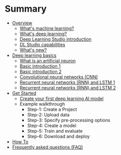 # Summary

* [Overview](README.md)
  * [What's machine learning?](whats-machine-learning.md)
  * [What's deep learning?](chapter-2.md)
  * [Deep Learning Studio introduction](deep-learning-studio.md)
  * [DL Studio capabilities](dl-studio-capabilities.md)
  * [What's new?](whats-new.md)
* [Deep learning basics](deep-learning-basics.md)
  * [What is an artificial neuron](what-is-a-artificial-neuron.md)
  * [Basic introduction 1](introduction-to-deep-learning-by-luis-serrano.md)
  * [Basic introduction 2](how-deep-learning-work-by-brandon-rohrer.md)
  * [Convolutional neural networks \(CNN\)](convolutional-neural-layer.md)
  * [Recurrent neural networks \(RNN\) and LSTM 1](recurrent-neural-networks-rnn-and-lstm.md)
  * [Recurrent neural networks \(RNN\) and LSTM 2](sequence-learning-with-rnn.md)
* [Get Started](get-started.md)
  * [Create your first deep learning AI model](get-started/create-your-first-deep-learning-ai-model.md)
  * Example walkthrough
    * Step-1: Create a Project
    * Step-2: Upload data
    * Step-3: Specify pre-processing options
    * Step-4: Create a model
    * Step-5: Train and evaluate
    * Step-6: Download and deploy
* [How To](how-to.md)
* [Frequently asked questions \(FAQ\)](frequently-asked-questions-faq.md)

